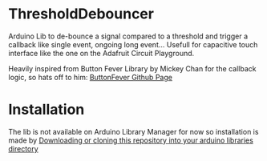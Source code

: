# ThresholdDebouncer

Arduino Lib to de-bounce a signal compared to a threshold and trigger a callback like single event, ongoing long event... Usefull for capacitive touch interface like the one on the Adafruit Circuit Playground.

Heavily inspired from Button Fever Library by Mickey Chan for the callback logic, so hats off to him: [ButtonFever Github Page](https://github.com/mickey9801/ButtonFever)

# Installation
The lib is not available on Arduino Library Manager for now so installation is made by [Downloading or cloning this repository into your arduino libraries directory](https://help.github.com/en/github/creating-cloning-and-archiving-repositories/cloning-a-repository)